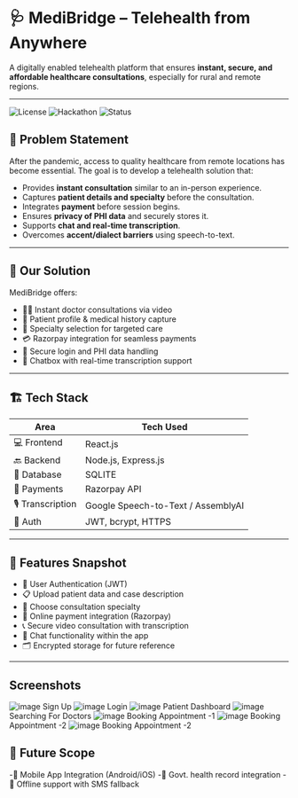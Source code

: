 # 🩺 MediBridge – Telehealth from Anywhere

A digitally enabled telehealth platform that ensures **instant, secure, and affordable healthcare consultations**, especially for rural and remote regions.

---

![License](https://img.shields.io/badge/license-MIT-blue.svg)
![Hackathon](https://img.shields.io/badge/Hackathon-Veersa%202025-orange)
![Status](https://img.shields.io/badge/status-Prototype-green)


## 📌 Problem Statement

After the pandemic, access to quality healthcare from remote locations has become essential. The goal is to develop a telehealth solution that:

- Provides **instant consultation** similar to an in-person experience.
- Captures **patient details and specialty** before the consultation.
- Integrates **payment** before session begins.
- Ensures **privacy of PHI data** and securely stores it.
- Supports **chat and real-time transcription**.
- Overcomes **accent/dialect barriers** using speech-to-text.

---

## 🧠 Our Solution

MediBridge offers:

- 🧑‍⚕️ Instant doctor consultations via video
- 📄 Patient profile & medical history capture
- 🏥 Specialty selection for targeted care
- 💳 Razorpay integration for seamless payments
- 🔐 Secure login and PHI data handling
- 💬 Chatbox with real-time transcription support

---

## 🏗️ Tech Stack

| Area         | Tech Used                            |
|--------------|---------------------------------------|
| 💻 Frontend  | React.js                              |
| 🔙 Backend   | Node.js, Express.js                   |
| 💾 Database  | SQLITE                              |
| 💸 Payments  | Razorpay API                          |
| 🎙️ Transcription | Google Speech-to-Text / AssemblyAI |
| 🔐 Auth      | JWT, bcrypt, HTTPS                    |

---

## 🧾 Features Snapshot

- 🔐 User Authentication (JWT)
- 📋 Upload patient data and case description
- 🎯 Choose consultation specialty
- 💸 Online payment integration (Razorpay)
- 📞 Secure video consultation with transcription
- 💬 Chat functionality within the app
- 🗂️ Encrypted storage for future reference

---

## Screenshots
![image](https://github.com/user-attachments/assets/404461e5-39e3-410a-914b-9ae65ea6ea1b)
Sign Up
![image](https://github.com/user-attachments/assets/6e24b810-c42d-40f8-ba94-81c2e5316844)
Login
![image](https://github.com/user-attachments/assets/80426b20-9511-4ae7-8344-343a5a3dfeb5)
Patient Dashboard
![image](https://github.com/user-attachments/assets/a273daf7-3f3f-489e-9148-1587076cc8e6)
Searching For Doctors
![image](https://github.com/user-attachments/assets/893bf8c3-a6c5-4e96-ab13-2e24b8e4cc7c)
Booking Appointment -1
![image](https://github.com/user-attachments/assets/8f320061-de8d-4e98-a6a8-4f283397e473)
Booking Appointment -2
![image](https://github.com/user-attachments/assets/0e60b65d-0836-4034-b778-bc0f0ae9f6d2)
Booking Appointment -2







## 🔮 Future Scope
 -📱 Mobile App Integration (Android/iOS)
 -🧾 Govt. health record integration
 -📶 Offline support with SMS fallback


